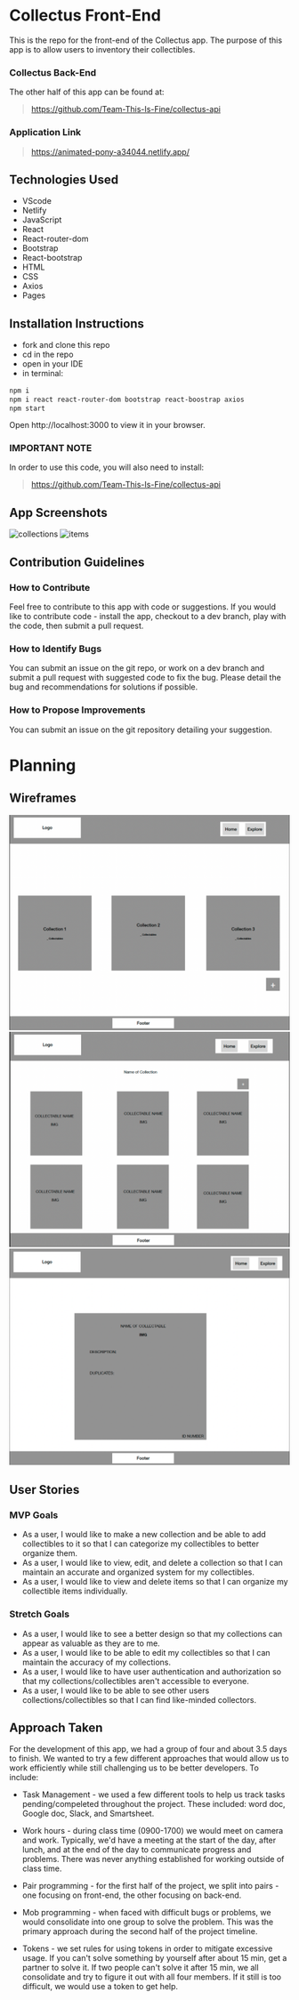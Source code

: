 # Collectus Front-End

This is the repo for the front-end of the Collectus app. The purpose of this app is to allow users to inventory their collectibles.

### Collectus Back-End

The other half of this app can be found at:

> https://github.com/Team-This-Is-Fine/collectus-api

### Application Link

> https://animated-pony-a34044.netlify.app/

## Technologies Used

* VScode
* Netlify
* JavaScript
* React
* React-router-dom
* Bootstrap
* React-bootstrap
* HTML
* CSS
* Axios
* Pages

## Installation Instructions

* fork and clone this repo
* cd in the repo
* open in your IDE
* in terminal:

```
npm i
npm i react react-router-dom bootstrap react-boostrap axios
npm start
```

Open http://localhost:3000 to view it in your browser.

### IMPORTANT NOTE

In order to use this code, you will also need to install:

> https://github.com/Team-This-Is-Fine/collectus-api

## App Screenshots

![collections](http://tinyimg.io/i/F1pe5jc.png)
![items](http://tinyimg.io/i/7TXiBy3.png)

## Contribution Guidelines

### How to Contribute

Feel free to contribute to this app with code or suggestions. If you would like to contribute code - install the app, checkout to a dev branch, play with the code, then submit a pull request.

### How to Identify Bugs

You can submit an issue on the git repo, or work on a dev branch and submit a pull request with suggested code to fix the bug. Please detail the bug and recommendations for solutions if possible.

### How to Propose Improvements

You can submit an issue on the git repository detailing your suggestion.

# Planning

## Wireframes

![home](./public/Home.png)
![collectioncard](./public//collectioncard.png)
![itemCard](./public/item%20card.png)

## User Stories

### MVP Goals

* As a user, I would like to make a new collection and be able to add collectibles to it so that I can categorize my collectibles to better organize them.
* As a user, I would like to view, edit, and delete a collection so that I can maintain an accurate and organized system for my collectibles.
* As a user, I would like to view and delete items so that I can organize my collectible items individually.

### Stretch Goals

* As a user, I would like to see a better design so that my collections can appear as valuable as they are to me.
* As a user, I would like to be able to edit my collectibles so that I can maintain the accuracy of my collections.
* As a user, I would like to have user authentication and authorization so that my collections/collectibles aren't accessible to everyone.
* As a user, I would like to be able to see other users collections/collectibles so that I can find like-minded collectors.

## Approach Taken

For the development of this app, we had a group of four and about 3.5 days to finish. We wanted to try a few different approaches that would allow us to work efficiently while still challenging us to be better developers. To include:

* Task Management - we used a few different tools to help us track tasks pending/compeleted throughout the project. These included: word doc, Google doc, Slack, and Smartsheet.

* Work hours - during class time (0900-1700) we would meet on camera and work. Typically, we'd have a meeting at the start of the day, after lunch, and at the end of the day to communicate progress and problems. There was never anything established for working outside of class time.

* Pair programming - for the first half of the project, we split into pairs - one focusing on front-end, the other focusing on back-end.

* Mob programming - when faced with difficult bugs or problems, we would consolidate into one group to solve the problem. This was the primary approach during the second half of the project timeline.

* Tokens - we set rules for using tokens in order to mitigate excessive usage. If you can't solve something by yourself after about 15 min, get a partner to solve it. If two people can't solve it after 15 min, we all consolidate and try to figure it out with all four members. If it still is too difficult, we would use a token to get help.

